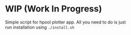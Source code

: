# WIP (Work In Progress)

Simple script for hpool plotter app. All you need to do is just </br>
run installation using ``` ./install.sh ```
